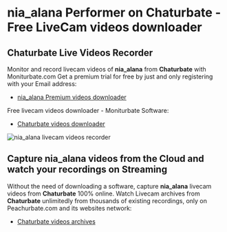 # nia_alana Performer on Chaturbate - Free LiveCam videos downloader

## Chaturbate Live Videos Recorder

Monitor and record livecam videos of **nia_alana** from **Chaturbate** with Moniturbate.com
Get a premium trial for free by just and only registering with your Email address:
* [nia_alana Premium videos downloader](https://moniturbate.com/request-demo-licence-key.html)

Free livecam videos downloader - Moniturbate Software:
* [Chaturbate videos downloader](https://moniturbate.com/moniturbate-download-software.html)

![nia_alana livecam videos recorder](https://peachurnet.com/templates/moniturbate-software.png)


## Capture nia_alana videos from the Cloud and watch your recordings on Streaming

Without the need of downloading a software, capture **nia_alana** livecam videos from **Chaturbate** 100% online.
Watch Livecam archives from **Chaturbate** unlimitedly from thousands of existing recordings, only on Peachurbate.com and its websites network:
* [Chaturbate videos archives](https://peachurnet.com/)